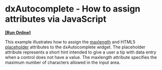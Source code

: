 # dxAutocomplete - How to assign attributes via JavaScript
<!-- run online -->
**[[Run Online]](https://codecentral.devexpress.com/e4794/)**
<!-- run online end -->


<p>This example illustrates how to assign the <a href="http://www.w3schools.com/tags/att_input_maxlength.asp"><u>maxlength</u></a> and HTML5 <a href="http://www.w3schools.com/tags/att_input_placeholder.asp"><u>placeholder</u></a> attributes to the dxAutocomplete  widget. The placeholder attribute represents a short hint intended to give a user a tip with data entry when a control does not have a value. The maxlength attribute  specifies the maximum number of characters allowed in the input area.</p><br />


<br/>


